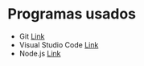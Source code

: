 # Programas usados

- Git [Link](https://git-scm.com/download/)
- Visual Studio Code [Link](https://code.visualstudio.com/)
- Node.js [Link](https://nodejs.org)
